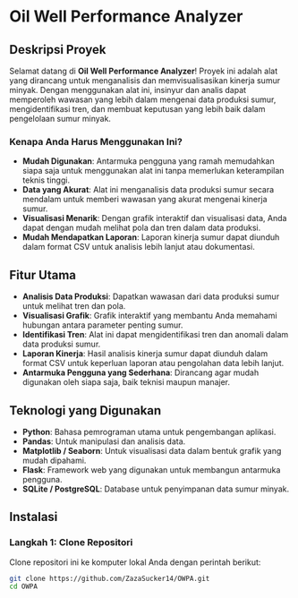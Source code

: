 # Oil Well Performance Analyzer

## Deskripsi Proyek
Selamat datang di **Oil Well Performance Analyzer**! Proyek ini adalah alat yang dirancang untuk menganalisis dan memvisualisasikan kinerja sumur minyak. Dengan menggunakan alat ini, insinyur dan analis dapat memperoleh wawasan yang lebih dalam mengenai data produksi sumur, mengidentifikasi tren, dan membuat keputusan yang lebih baik dalam pengelolaan sumur minyak.

### Kenapa Anda Harus Menggunakan Ini?
- **Mudah Digunakan**: Antarmuka pengguna yang ramah memudahkan siapa saja untuk menggunakan alat ini tanpa memerlukan keterampilan teknis tinggi.
- **Data yang Akurat**: Alat ini menganalisis data produksi sumur secara mendalam untuk memberi wawasan yang akurat mengenai kinerja sumur.
- **Visualisasi Menarik**: Dengan grafik interaktif dan visualisasi data, Anda dapat dengan mudah melihat pola dan tren dalam data produksi.
- **Mudah Mendapatkan Laporan**: Laporan kinerja sumur dapat diunduh dalam format CSV untuk analisis lebih lanjut atau dokumentasi.

## Fitur Utama
- **Analisis Data Produksi**: Dapatkan wawasan dari data produksi sumur untuk melihat tren dan pola.
- **Visualisasi Grafik**: Grafik interaktif yang membantu Anda memahami hubungan antara parameter penting sumur.
- **Identifikasi Tren**: Alat ini dapat mengidentifikasi tren dan anomali dalam data produksi sumur.
- **Laporan Kinerja**: Hasil analisis kinerja sumur dapat diunduh dalam format CSV untuk keperluan laporan atau pengolahan data lebih lanjut.
- **Antarmuka Pengguna yang Sederhana**: Dirancang agar mudah digunakan oleh siapa saja, baik teknisi maupun manajer.

## Teknologi yang Digunakan
- **Python**: Bahasa pemrograman utama untuk pengembangan aplikasi.
- **Pandas**: Untuk manipulasi dan analisis data.
- **Matplotlib / Seaborn**: Untuk visualisasi data dalam bentuk grafik yang mudah dipahami.
- **Flask**: Framework web yang digunakan untuk membangun antarmuka pengguna.
- **SQLite / PostgreSQL**: Database untuk penyimpanan data sumur minyak.

## Instalasi
### Langkah 1: Clone Repositori
Clone repositori ini ke komputer lokal Anda dengan perintah berikut:
```bash
git clone https://github.com/ZazaSucker14/OWPA.git
cd OWPA
